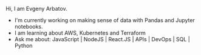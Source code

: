 Hi, I am Evgeny Arbatov.

- I'm currently working on making sense of data with Pandas and Jupyter notebooks.
- I am learning about AWS, Kubernetes and Terraform
- Ask me about: JavaScript | NodeJS | React.JS | APIs | DevOps | SQL | Python
